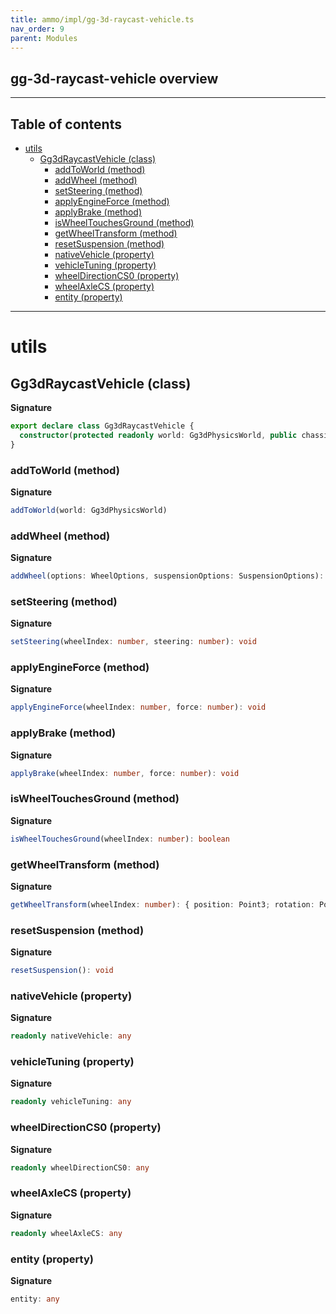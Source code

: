 ```yaml
---
title: ammo/impl/gg-3d-raycast-vehicle.ts
nav_order: 9
parent: Modules
---
```


## gg-3d-raycast-vehicle overview

---

<h2 class="text-delta">Table of contents</h2>

- [utils](#utils)
  - [Gg3dRaycastVehicle (class)](#gg3draycastvehicle-class)
    - [addToWorld (method)](#addtoworld-method)
    - [addWheel (method)](#addwheel-method)
    - [setSteering (method)](#setsteering-method)
    - [applyEngineForce (method)](#applyengineforce-method)
    - [applyBrake (method)](#applybrake-method)
    - [isWheelTouchesGround (method)](#iswheeltouchesground-method)
    - [getWheelTransform (method)](#getwheeltransform-method)
    - [resetSuspension (method)](#resetsuspension-method)
    - [nativeVehicle (property)](#nativevehicle-property)
    - [vehicleTuning (property)](#vehicletuning-property)
    - [wheelDirectionCS0 (property)](#wheeldirectioncs0-property)
    - [wheelAxleCS (property)](#wheelaxlecs-property)
    - [entity (property)](#entity-property)

---

# utils

## Gg3dRaycastVehicle (class)

**Signature**

```ts
export declare class Gg3dRaycastVehicle {
  constructor(protected readonly world: Gg3dPhysicsWorld, public chassisBody: Ammo.btRigidBody)
}
```

### addToWorld (method)

**Signature**

```ts
addToWorld(world: Gg3dPhysicsWorld)
```

### addWheel (method)

**Signature**

```ts
addWheel(options: WheelOptions, suspensionOptions: SuspensionOptions): void
```

### setSteering (method)

**Signature**

```ts
setSteering(wheelIndex: number, steering: number): void
```

### applyEngineForce (method)

**Signature**

```ts
applyEngineForce(wheelIndex: number, force: number): void
```

### applyBrake (method)

**Signature**

```ts
applyBrake(wheelIndex: number, force: number): void
```

### isWheelTouchesGround (method)

**Signature**

```ts
isWheelTouchesGround(wheelIndex: number): boolean
```

### getWheelTransform (method)

**Signature**

```ts
getWheelTransform(wheelIndex: number): { position: Point3; rotation: Point4 }
```

### resetSuspension (method)

**Signature**

```ts
resetSuspension(): void
```

### nativeVehicle (property)

**Signature**

```ts
readonly nativeVehicle: any
```

### vehicleTuning (property)

**Signature**

```ts
readonly vehicleTuning: any
```

### wheelDirectionCS0 (property)

**Signature**

```ts
readonly wheelDirectionCS0: any
```

### wheelAxleCS (property)

**Signature**

```ts
readonly wheelAxleCS: any
```

### entity (property)

**Signature**

```ts
entity: any
```
